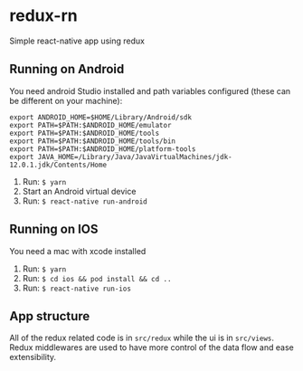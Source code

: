 # redux-rn
Simple react-native app using redux

## Running on Android
You need android Studio installed and path variables configured (these can be different on your machine):
```
export ANDROID_HOME=$HOME/Library/Android/sdk
export PATH=$PATH:$ANDROID_HOME/emulator
export PATH=$PATH:$ANDROID_HOME/tools
export PATH=$PATH:$ANDROID_HOME/tools/bin
export PATH=$PATH:$ANDROID_HOME/platform-tools
export JAVA_HOME=/Library/Java/JavaVirtualMachines/jdk-12.0.1.jdk/Contents/Home
```

1. Run:
```$ yarn```
2. Start an Android virtual device
3. Run:
```$ react-native run-android```

## Running on IOS
You need a mac with xcode installed
1. Run:
```$ yarn```
2. Run:
```$ cd ios && pod install && cd ..```
3. Run:
```$ react-native run-ios```

## App structure
All of the redux related code is in `src/redux` while the ui is in `src/views`.
Redux middlewares are used to have more control of the data flow and ease extensibility.
